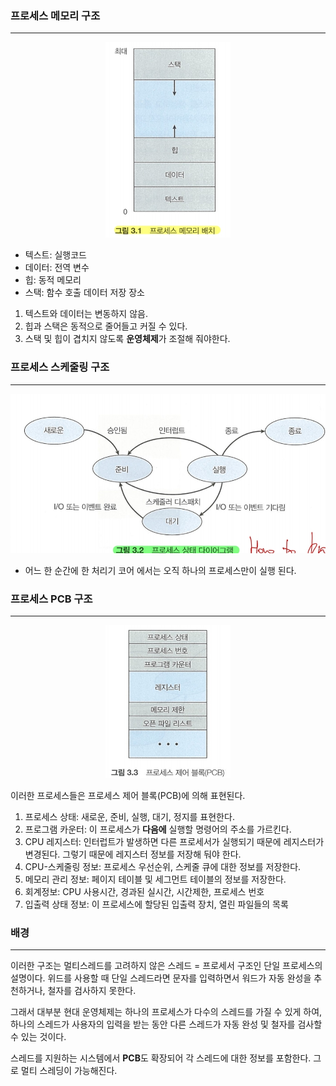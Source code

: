 ### 프로세스 메모리 구조
- - -
<div align='center'>
<img src="2week_img/ProcessMemory.png" width="200px">
</div>

* 텍스트: 실행코드
* 데이터: 전역 변수
* 힙: 동적 메모리
* 스택: 함수 호출 데이터 저장 장소

1. 텍스트와 데이터는 변동하지 않음.
2. 힙과 스택은 동적으로 줄어들고 커질 수 있다.
3. 스택 및 힙이 겹치지 않도록 **운영체제**가 조절해 줘야한다.

### 프로세스 스케줄링 구조
- - -
<div align='center'>
<img src="2week_img/ProcessStateDigram.png" width="600px">
</div>

* 어느 한 순간에 한 처리기 코어 에서는 오직 하나의 프로세스만이 실행 된다.

### 프로세스 PCB 구조
- - -
<div align='center'>
<img src="2week_img/PCB.png" width="200px">
</div>

이러한 프로세스들은 프로세스 제어 블록(PCB)에 의해 표현된다.

1. 프로세스 상태: 새로운, 준비, 실행, 대기, 정지를 표현한다.
2. 프로그램 카운터: 이 프로세스가 **다음에** 실행할 명령어의 주소를 가르킨다.
3. CPU 레지스터: 인터럽트가 발생하면 다른 프로세서가 실행되기 때문에 레지스터가 변경된다.
   그렇기 때문에 레지스터 정보를 저장해 둬야 한다.
4. CPU-스케줄링 정보: 프로세스 우선순위, 스케줄 큐에 대한 정보를 저장한다.
5. 메모리 관리 정보: 페이지 테이블 및 세그먼트 테이블의 정보를 저장한다.
6. 회계정보: CPU 사용시간, 경과된 실시간, 시간제한, 프로세스 번호
7. 입출력 상태 정보: 이 프로세스에 할당된 입출력 장치, 열린 파일들의 목록

### 배경
- - -

이러한 구조는 멀티스레드를 고려하지 않은 스레드 = 프로세서 구조인 단일 프로세스의 설명이다.
위드를 사용할 때 단일 스레드라면 문자를 입력하면서 워드가 자동 완성을 추천하거나, 철자를 검사하지 못한다.

그래서 대부분 현대 운영체제는 하나의 프로세스가 다수의 스레드를 가질 수 있게 하여,
하나의 스레드가 사용자의 입력을 받는 동안 다른 스레드가 자동 완성 및 철자를 검사할 수 있는 것이다.

스레드를 지원하는 시스템에서 **PCB**도 확장되어 각 스레드에 대한 정보를 포함한다. 그로 멀티 스레딩이 가능해진다.